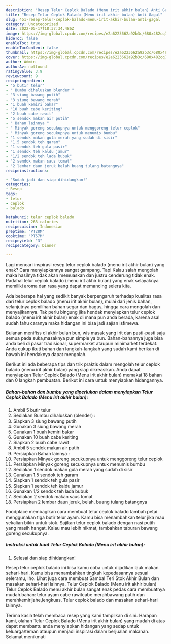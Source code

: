 ```yaml
---
description: "Resep Telur Ceplok Balado (Menu irit akhir bulan) Anti Gagal"
title: "Resep Telur Ceplok Balado (Menu irit akhir bulan) Anti Gagal"
slug: 451-resep-telur-ceplok-balado-menu-irit-akhir-bulan-anti-gagal
category: Uncategorized
date: 2022-05-17T18:37:34.486Z
image: https://img-global.cpcdn.com/recipes/e2a6223662a92b3c/680x482cq70/telur-ceplok-balado-menu-irit-akhir-bulan-foto-resep-utama.jpg
hideToc: false
enableToc: true
enableTocContent: false
thumbnail: https://img-global.cpcdn.com/recipes/e2a6223662a92b3c/680x482cq70/telur-ceplok-balado-menu-irit-akhir-bulan-foto-resep-utama.jpg
cover: https://img-global.cpcdn.com/recipes/e2a6223662a92b3c/680x482cq70/telur-ceplok-balado-menu-irit-akhir-bulan-foto-resep-utama.jpg
author: Admin
authorAv: notfound
ratingvalue: 3.9
reviewcount: 9
recipeingredient:
- "5 butir telur"
- " Bumbu dihaluskan blender "
- "3 siung bawang putih"
- "3 siung bawang merah"
- "1 buah kemiri bakar"
- "10 buah cabe keriting"
- "2 buah cabe rawit"
- "5 sendok makan air putih"
- " Bahan lainnya "
- " Minyak goreng secukupnya untuk menggoreng telur ceplok"
- " Minyak goreng secukupnya untuk menumis bumbu"
- "1 sendok makan gula merah yang sudah di sisir"
- "1.5 sendok teh garam"
- "1 sendok teh gula pasir"
- "1 sendok teh kaldu jamur"
- "1/2 sendok teh lada bubuk"
- "2 sendok makan saus tomat"
- "2 lembar daun jeruk belah buang tulang batangnya"
recipeinstructions:

- "Sudah jadi dan siap dihidangkan!"
categories:
- Resep
tags:
- telur
- ceplok
- balado

katakunci: telur ceplok balado 
nutrition: 263 calories
recipecuisine: Indonesian
preptime: "PT28M"
cooktime: "PT57M"
recipeyield: "3"
recipecategory: Dinner

---
```



Lagi mencari inspirasi resep telur ceplok balado (menu irit akhir bulan) yang enak? Cara menyiapkannya sangat gampang. Tapi Kalau salah mengolah maka hasilnya tidak akan memuaskan dan justru cenderung tidak enak. Padahal telur ceplok balado (menu irit akhir bulan) yang enak selayaknya memiliki aroma dan rasa yang dapat memancing selera kita.


Ada beberapa hal yang sedikit banyak berpengaruh terhadap kualitas rasa dari telur ceplok balado (menu irit akhir bulan), mulai dari jenis bahan, selanjutnya pemilihan bahan segar dan bagus, hingga cara mengolah dan menyajikannya. Tak perlu bingung jika hendak menyiapkan telur ceplok balado (menu irit akhir bulan) enak di mana pun anda berada, karena asal sudah tahu caranya maka hidangan ini bisa jadi sajian istimewa.

Bulanan menifiss di akhir bulan bun, wis masak yang irit dan pasti-pasti saja semua pada suka,masaknya pun simple ya bun. Bahan-bahannya juga bisa anda beli di pasar tradisional, supermarket ataupun minimarket terdekat. Anda cukup ikuti bahan dan langkah-langkah yang sudah kami berikan di bawah ini hendaknya dapat mengolah.


Berikut ini ada beberapa tips dan trik praktis dalam mengolah telur ceplok balado (menu irit akhir bulan) yang siap dikreasikan. Anda dapat menyiapkan Telur Ceplok Balado (Menu irit akhir bulan) memakai 18 bahan dan 0 langkah pembuatan. Berikut ini cara untuk menyiapkan hidangannya.

<!--inarticleads1-->

##### Bahan-bahan dan bumbu yang diperlukan dalam menyiapkan Telur Ceplok Balado (Menu irit akhir bulan):

1. Ambil 5 butir telur
1. Sediakan  Bumbu dihaluskan (blender) :
1. Siapkan 3 siung bawang putih
1. Gunakan 3 siung bawang merah
1. Gunakan 1 buah kemiri bakar
1. Gunakan 10 buah cabe keriting
1. Siapkan 2 buah cabe rawit
1. Ambil 5 sendok makan air putih
1. Persiapkan  Bahan lainnya :
1. Persiapkan  Minyak goreng secukupnya untuk menggoreng telur ceplok
1. Persiapkan  Minyak goreng secukupnya untuk menumis bumbu
1. Sediakan 1 sendok makan gula merah yang sudah di sisir
1. Gunakan 1.5 sendok teh garam
1. Siapkan 1 sendok teh gula pasir
1. Siapkan 1 sendok teh kaldu jamur
1. Gunakan 1/2 sendok teh lada bubuk
1. Sediakan 2 sendok makan saus tomat
1. Persiapkan 2 lembar daun jeruk, belah, buang tulang batangnya


Foodplace membagikan cara membuat telur ceplok balado tambah petai menggunakan tiga butir telur ayam. Kamu bisa menambahkan telur jika mau sekalian bikin untuk stok. Sajikan telur ceplok balado dengan nasi putih yang masih hangat. Kalau mau lebih nikmat, tambahkan taburan bawang goreng secukupnya. 

<!--inarticleads2-->

##### Instruksi untuk buat Telur Ceplok Balado (Menu irit akhir bulan):


1. Selesai dan siap dihidangkan!

Resep telur ceplok balado ini bisa kamu coba untuk dijadikan lauk makan sehari-hari. Kamu bisa menambahkan tingkah kepedasannya sesuai seleramu, lho. Lihat juga cara membuat Sambal Teri Stok Akhir Bulan dan masakan sehari-hari lainnya. Telur Ceplok Balado (Menu irit akhir bulan) Telur Ceplok Balado menu akhir bulan sangat enak pedas cara membuatnya mudah.bahan: telur ayam cabe rawitcabe merahbawang putih dan merahkemirijahe,lengkuas. Telur ceplok balado dan masakan sehari-hari lainnya. 

Terima kasih telah membaca resep yang kami tampilkan di sini. Harapan kami, olahan Telur Ceplok Balado (Menu irit akhir bulan) yang mudah di atas dapat membantu anda menyiapkan hidangan yang sedap untuk keluarga/teman ataupun menjadi inspirasi dalam berjualan makanan. Selamat menikmati
